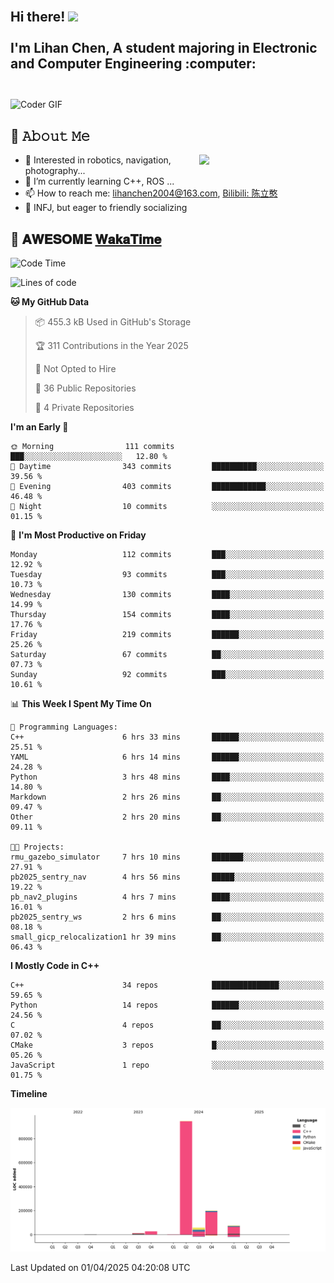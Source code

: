 <h2 align="left">
 <abc>
  <br>Hi there! <img src="https://user-images.githubusercontent.com/42378118/110234147-e3259600-7f4e-11eb-95be-0c4047144dea.gif" width="30"><br>
  <br> I'm Lihan Chen, A student majoring in Electronic and Computer Engineering :computer:<br>
  <br>
 </abc>
</h2>

<img align="center" src="https://media.giphy.com/media/SWoSkN6DxTszqIKEqv/giphy.gif" alt="Coder GIF" width="500">

## :book: 𝙰𝚋𝚘𝚞𝚝 𝙼𝚎

<img align="right" width="40%" src="https://github-readme-stats.vercel.app/api?username=LihanChen2004&show_icons=true&icon_color=CE1D2D&text_color=718096&bg_color=ffffff&hide_title=true" />

- 🌟 Interested in robotics, navigation, photography...
- 🌱 I’m currently learning C++, ROS ... 
- 📫 How to reach me: lihanchen2004@163.com, [Bilibili: 陈立憨](https://space.bilibili.com/170786212)
- 👯 INFJ, but eager to friendly socializing

## 📜 𝐀𝐖𝐄𝐒𝐎𝐌𝐄 [𝐖𝐚𝐤𝐚𝐓𝐢𝐦𝐞](https://github.com/anmol098/waka-readme-stats)

<!--START_SECTION:waka-->
![Code Time](http://img.shields.io/badge/Code%20Time-1%2C009%20hrs%2013%20mins-blue)

![Lines of code](https://img.shields.io/badge/From%20Hello%20World%20I%27ve%20Written-1.3%20million%20lines%20of%20code-blue)

**🐱 My GitHub Data** 

> 📦 455.3 kB Used in GitHub's Storage 
 > 
> 🏆 311 Contributions in the Year 2025
 > 
> 🚫 Not Opted to Hire
 > 
> 📜 36 Public Repositories 
 > 
> 🔑 4 Private Repositories 
 > 
**I'm an Early 🐤** 

```text
🌞 Morning                111 commits         ███░░░░░░░░░░░░░░░░░░░░░░   12.80 % 
🌆 Daytime                343 commits         ██████████░░░░░░░░░░░░░░░   39.56 % 
🌃 Evening                403 commits         ████████████░░░░░░░░░░░░░   46.48 % 
🌙 Night                  10 commits          ░░░░░░░░░░░░░░░░░░░░░░░░░   01.15 % 
```
📅 **I'm Most Productive on Friday** 

```text
Monday                   112 commits         ███░░░░░░░░░░░░░░░░░░░░░░   12.92 % 
Tuesday                  93 commits          ███░░░░░░░░░░░░░░░░░░░░░░   10.73 % 
Wednesday                130 commits         ████░░░░░░░░░░░░░░░░░░░░░   14.99 % 
Thursday                 154 commits         ████░░░░░░░░░░░░░░░░░░░░░   17.76 % 
Friday                   219 commits         ██████░░░░░░░░░░░░░░░░░░░   25.26 % 
Saturday                 67 commits          ██░░░░░░░░░░░░░░░░░░░░░░░   07.73 % 
Sunday                   92 commits          ███░░░░░░░░░░░░░░░░░░░░░░   10.61 % 
```


📊 **This Week I Spent My Time On** 

```text
💬 Programming Languages: 
C++                      6 hrs 33 mins       ██████░░░░░░░░░░░░░░░░░░░   25.51 % 
YAML                     6 hrs 14 mins       ██████░░░░░░░░░░░░░░░░░░░   24.28 % 
Python                   3 hrs 48 mins       ████░░░░░░░░░░░░░░░░░░░░░   14.80 % 
Markdown                 2 hrs 26 mins       ██░░░░░░░░░░░░░░░░░░░░░░░   09.47 % 
Other                    2 hrs 20 mins       ██░░░░░░░░░░░░░░░░░░░░░░░   09.11 % 

🐱‍💻 Projects: 
rmu_gazebo_simulator     7 hrs 10 mins       ███████░░░░░░░░░░░░░░░░░░   27.91 % 
pb2025_sentry_nav        4 hrs 56 mins       █████░░░░░░░░░░░░░░░░░░░░   19.22 % 
pb_nav2_plugins          4 hrs 7 mins        ████░░░░░░░░░░░░░░░░░░░░░   16.01 % 
pb2025_sentry_ws         2 hrs 6 mins        ██░░░░░░░░░░░░░░░░░░░░░░░   08.18 % 
small_gicp_relocalization1 hr 39 mins        ██░░░░░░░░░░░░░░░░░░░░░░░   06.43 % 
```

**I Mostly Code in C++** 

```text
C++                      34 repos            ███████████████░░░░░░░░░░   59.65 % 
Python                   14 repos            ██████░░░░░░░░░░░░░░░░░░░   24.56 % 
C                        4 repos             ██░░░░░░░░░░░░░░░░░░░░░░░   07.02 % 
CMake                    3 repos             █░░░░░░░░░░░░░░░░░░░░░░░░   05.26 % 
JavaScript               1 repo              ░░░░░░░░░░░░░░░░░░░░░░░░░   01.75 % 
```



**Timeline**

![Lines of Code chart](https://raw.githubusercontent.com/LihanChen2004/LihanChen2004/main/assets/bar_graph.png)


 Last Updated on 01/04/2025 04:20:08 UTC
<!--END_SECTION:waka-->

<!--
**LihanChen2004/LihanChen2004** is a ✨ _special_ ✨ repository because its `README.md` (this file) appears on your GitHub profile.

Here are some ideas to get you started:

- 🔭 I’m currently working on ...
- 🌱 I’m currently learning ...
- 👯 I’m looking to collaborate on ...
- 🤔 I’m looking for help with ...
- 💬 Ask me about ...
- 📫 How to reach me: ...
- 😄 Pronouns: ...
- ⚡ Fun fact: ...
-->
